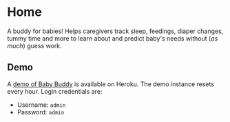 # Home

A buddy for babies! Helps caregivers track sleep, feedings, diaper changes, 
tummy time and more to learn about and predict baby's needs without (*as much*)
guess work.

## Demo

A [demo of Baby Buddy](http://demo.baby-buddy.net) is available on Heroku.
The demo instance resets every hour. Login credentials are:

- Username: `admin`
- Password: `admin`
